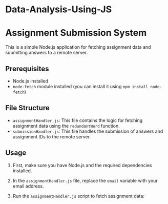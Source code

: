 # Data-Analysis-Using-JS

# Assignment Submission System

This is a simple Node.js application for fetching assignment data and submitting answers to a remote server.

## Prerequisites

- Node.js installed
- `node-fetch` module installed (you can install it using `npm install node-fetch`)

## File Structure

- `assignmentHandler.js`: This file contains the logic for fetching assignment data using the `redundantWord` function.
- `submissionHandler.js`: This file handles the submission of answers and assignment IDs to the remote server.

## Usage

1. First, make sure you have Node.js and the required dependencies installed.

2. In the `assignmentHandler.js` file, replace the `email` variable with your email address.

3. Run the `assignmentHandler.js` script to fetch assignment data:
